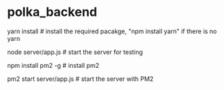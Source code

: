 # polka_backend

yarn install # install the required pacakge, "npm install yarn" if there is no yarn

node server/app.js # start the server for testing

npm install pm2 -g # install pm2

pm2 start server/app.js # start the server with PM2
